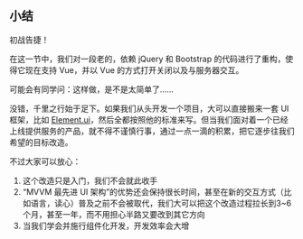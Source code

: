 ## 小结

初战告捷！

在这一节中，我们对一段老的，依赖 jQuery 和 Bootstrap 的代码进行了重构，使得它现在支持 Vue，并以 Vue 的方式打开关闭以及与服务器交互。

可能会有同学问：这样做，是不是太简单了……

没错，千里之行始于足下。如果我们从头开发一个项目，大可以直接搬来一套 UI 框架，比如 [Element.ui](http://element.eleme.io/#/zh-CN)，然后全都按照他的标准来写。但当我们面对着一个已经上线提供服务的产品，就不得不谨慎行事，通过一点一滴的积累，把它逐步往我们希望的目标改造。

不过大家可以放心：

1. 这个改造只是入门，我们不会就此收手
2. “MVVM 最先进 UI 架构”的优势还会保持很长时间，甚至在新的交互方式（比如语言，读心）普及之前不会被取代，我们大可以把这个改造过程拉长到3~6个月，甚至一年，而不用担心半路又要改到其它方向
3. 当我们学会并施行组件化开发，开发效率会大增